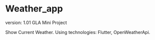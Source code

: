 # Weather_app
version: 1.01
GLA Mini Project 

Show Current Weather.
Using technologies: Flutter, OpenWeatherApi.
